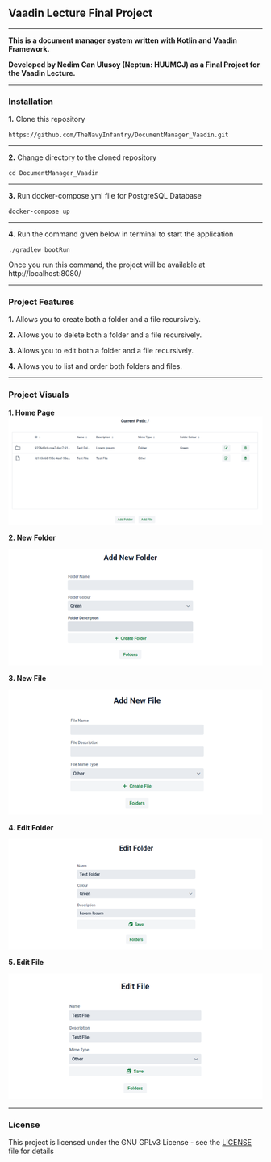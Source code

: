 ## Vaadin Lecture Final Project

---

**This is a document manager system written with Kotlin and Vaadin Framework.**

**Developed by Nedim Can Ulusoy (Neptun: HUUMCJ) as a Final Project for the Vaadin Lecture.**

---

### Installation

**1.** Clone this repository

```
https://github.com/TheNavyInfantry/DocumentManager_Vaadin.git
```

---
**2.** Change directory to the cloned repository

```
cd DocumentManager_Vaadin 
```

---

**3.** Run docker-compose.yml file for PostgreSQL Database

```
docker-compose up
```

---

**4.** Run the command given below in terminal to start the application

```
./gradlew bootRun
```

Once you run this command, the project will be available at http://localhost:8080/

---

### Project Features

**1.** Allows you to create both a folder and a file recursively.

**2.** Allows you to delete both a folder and a file recursively.

**3.** Allows you to edit both a folder and a file recursively.

**4.** Allows you to list and order both folders and files.

---

### Project Visuals

**1. Home Page**
![](https://github.com/TheNavyInfantry/DocumentManager_Vaadin/blob/master/visuals/fileA.png?raw=true)

**2. New Folder**

![](https://github.com/TheNavyInfantry/DocumentManager_Vaadin/blob/master/visuals/fileB.png?raw=true)

**3. New File**

![](https://github.com/TheNavyInfantry/DocumentManager_Vaadin/blob/master/visuals/fileC.png?raw=true)

**4. Edit Folder**

![](https://github.com/TheNavyInfantry/DocumentManager_Vaadin/blob/master/visuals/fileD.png?raw=true)

**5. Edit File**

![](https://github.com/TheNavyInfantry/DocumentManager_Vaadin/blob/master/visuals/fileE.png?raw=true)

---

### License

This project is licensed under the GNU GPLv3 License - see the [LICENSE](LICENSE) file for details
